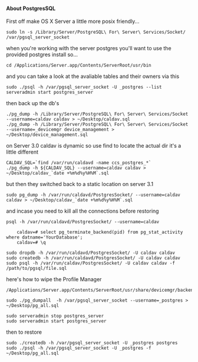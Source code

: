 #### About PostgresSQL

First off make OS X Server a little more posix friendly...
```shell
sudo ln -s /Library/Server/PostgreSQL\ For\ Server\ Services/Socket/ /var/pgsql_server_socket
```
when you're working with the server postgres you'll want to use the provided postgres install so...
```shell
cd /Applications/Server.app/Contents/ServerRoot/usr/bin
```
and you can take a look at the avaliable tables and their owners via this
```shell
sudo ./psql -h /var/pgsql_server_socket -U _postgres --list
serveradmin start postgres_server
```
then back up the db's
```shell
./pg_dump -h /Library/Server/PostgreSQL\ For\ Server\ Services/Socket --username=caldav caldav > ~/Desktop/caldav.sql
./pg_dump -h /Library/Server/PostgreSQL\ For\ Server\ Services/Socket --username=_devicemgr device_management > ~/Desktop/device_management.sql  
```
on Server 3.0 caldav is dynamic so use find to locate the actual dir it's a little different
```shell
CALDAV_SQL=`find /var/run/caldavd -name ccs_postgres_*`
./pg_dump -h ${CALDAV_SQL} --username=caldav caldav > ~/Desktop/caldav_`date +%m%d%y%H%M`.sql
```

but then they switched back to a static location on server 3.1
```
sudo pg_dump -h /var/run/caldavd/PostgresSocket/ --username=caldav caldav > ~/Desktop/caldav_`date +%m%d%y%H%M`.sql
```

and incase you need to kill all the connections before restoring
```
psql -h /var/run/caldavd/PostgresSocket/ --username=caldav

	caldav=# select pg_terminate_backend(pid) from pg_stat_activity where datname='YourDatabase';
	caldav=# \q

sudo dropdb -h /var/run/caldavd/PostgresSocket/ -U caldav caldav
sudo createdb -h /var/run/caldavd/PostgresSocket/ -U caldav caldav
sudo psql -h /var/run/caldav/PostgresSocket/ -U caldav caldav -f /path/to/pgsql/file.sql
```


here's how to wipe the Profile Manager
```shell
/Applications/Server.app/Contents/ServerRoot/usr/share/devicemgr/backend/wipeDB.sh

sudo ./pg_dumpall  -h /var/pgsql_server_socket --username=_postgres > ~/Desktop/pg_all.sql

sudo serveradmin stop postgres_server
sudo serveradmin start postgres_server
```
then to restore
```shell
sudo ./createdb -h /var/pgsql_server_socket -U _postgres postgres
sudo ./psql -h /var/pgsql_server_socket -U _postgres -f ~/Desktop/pg_all.sql
```
